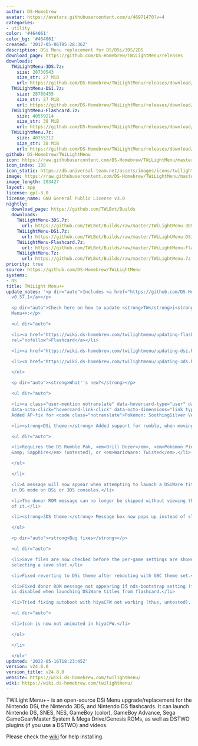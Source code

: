 ```yaml
---
author: DS-Homebrew
avatar: https://avatars.githubusercontent.com/u/46971470?v=4
categories:
- utility
color: '#464061'
color_bg: '#464061'
created: '2017-05-06T05:28:36Z'
description: DSi Menu replacement for DS/DSi/3DS/2DS
download_page: https://github.com/DS-Homebrew/TWiLightMenu/releases
downloads:
  TWiLightMenu-3DS.7z:
    size: 28730543
    size_str: 27 MiB
    url: https://github.com/DS-Homebrew/TWiLightMenu/releases/download/v24.8.0/TWiLightMenu-3DS.7z
  TWiLightMenu-DSi.7z:
    size: 28780455
    size_str: 27 MiB
    url: https://github.com/DS-Homebrew/TWiLightMenu/releases/download/v24.8.0/TWiLightMenu-DSi.7z
  TWiLightMenu-Flashcard.7z:
    size: 40559214
    size_str: 38 MiB
    url: https://github.com/DS-Homebrew/TWiLightMenu/releases/download/v24.8.0/TWiLightMenu-Flashcard.7z
  TWiLightMenu.7z:
    size: 40755212
    size_str: 38 MiB
    url: https://github.com/DS-Homebrew/TWiLightMenu/releases/download/v24.8.0/TWiLightMenu.7z
github: DS-Homebrew/TWiLightMenu
icon: https://raw.githubusercontent.com/DS-Homebrew/TWiLightMenu/master/booter/Twilight%2B%2B-animated%20icon-fix.gif
icon_index: 138
icon_static: https://db.universal-team.net/assets/images/icons/twilight-menu.png
image: https://raw.githubusercontent.com/DS-Homebrew/TWiLightMenu/master/logo.png
image_length: 203427
layout: app
license: gpl-3.0
license_name: GNU General Public License v3.0
nightly:
  download_page: https://github.com/TWLBot/Builds
  downloads:
    TWiLightMenu-3DS.7z:
      url: https://github.com/TWLBot/Builds/raw/master/TWiLightMenu-3DS.7z
    TWiLightMenu-DSi.7z:
      url: https://github.com/TWLBot/Builds/raw/master/TWiLightMenu-DSi.7z
    TWiLightMenu-Flashcard.7z:
      url: https://github.com/TWLBot/Builds/raw/master/TWiLightMenu-Flashcard.7z
    TWiLightMenu.7z:
      url: https://github.com/TWLBot/Builds/raw/master/TWiLightMenu.7z
priority: true
source: https://github.com/DS-Homebrew/TWiLightMenu
systems:
- DS
title: TWiLight Menu++
update_notes: '<p dir="auto">Includes <a href="https://github.com/DS-Homebrew/nds-bootstrap/releases/tag/v0.57.1">nds-bootstrap
  v0.57.1</a></p>

  <p dir="auto">Check here on how to update <strong>TW</strong>i<strong>L</strong>ight
  Menu++:</p>

  <ul dir="auto">

  <li><a href="https://wiki.ds-homebrew.com/twilightmenu/updating-flashcard.html"
  rel="nofollow">Flashcard</a></li>

  <li><a href="https://wiki.ds-homebrew.com/twilightmenu/updating-dsi.html" rel="nofollow">DSi</a></li>

  <li><a href="https://wiki.ds-homebrew.com/twilightmenu/updating-3ds.html" rel="nofollow">3DS</a></li>

  </ul>

  <p dir="auto"><strong>What''s new?</strong></p>

  <ul dir="auto">

  <li><a class="user-mention notranslate" data-hovercard-type="user" data-hovercard-url="/users/DeadSkullzJr/hovercard"
  data-octo-click="hovercard-link-click" data-octo-dimensions="link_type:self" href="https://github.com/DeadSkullzJr">@DeadSkullzJr</a>:
  Added AP-fix for <code class="notranslate">Pokémon: SoothingSilver Version (v1.2.0)</code>.</li>

  <li><strong>DSi theme:</strong> Added support for rumble, when moving the cursor!

  <ul dir="auto">

  <li>Requires the DS Rumble Pak, <em>Drill Dozer</em>, <em>Pokemon Pinball: Ruby
  &amp; Sapphire</em> (untested), or <em>WarioWare: Twisted</em>.</li>

  </ul>

  </li>

  <li>A message will now appear when attempting to launch a DSiWare title from a flashcard
  in DS mode on DSi or 3DS consoles.</li>

  <li>The donor ROM message can no longer be skipped without viewing the second page
  of it.</li>

  <li><strong>3DS theme:</strong> Message box now pops up instead of sliding in.</li>

  </ul>

  <p dir="auto"><strong>Bug fixes</strong></p>

  <ul dir="auto">

  <li>Save files are now checked before the per-game settings are shown, instead of
  selecting a save slot.</li>

  <li>Fixed reverting to DSi theme after rebooting with GBC theme set.</li>

  <li>Fixed donor ROM message not appearing if nds-bootstrap setting (for DS games)
  is disabled when launching DSiWare titles from flashcard.</li>

  <li>Tried fixing autoboot with hiyaCFW not working (thus, untested).

  <ul dir="auto">

  <li>Icon is now not animated in hiyaCFW.</li>

  </ul>

  </li>

  </ul>'
updated: '2022-05-16T18:23:45Z'
version: v24.8.0
version_title: v24.8.0
website: https://wiki.ds-homebrew.com/twilightmenu/
wiki: https://wiki.ds-homebrew.com/twilightmenu/
---
```

TWiLight Menu++ is an open-source DSi Menu upgrade/replacement for the Nintendo DSi, the Nintendo 3DS, and Nintendo DS flashcards. It can launch Nintendo DS, SNES, NES, GameBoy (color), GameBoy Advance, Sega GameGear/Master System & Mega Drive/Genesis ROMs, as well as DSTWO plugins (if you use a DSTWO) and videos.

Please check the [wiki](https://wiki.ds-homebrew.com/twilightmenu/) for help installing.